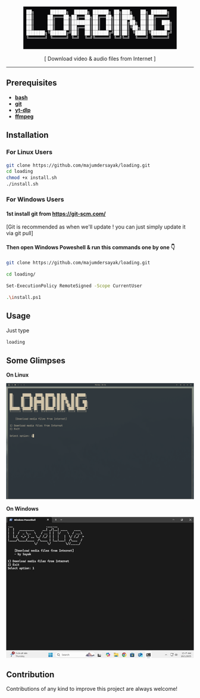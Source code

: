 <div align="center">

![banner](assets/ascii-art-text.png)
<p>[ Download video & audio files from Internet ]</p>

---
</div>

## Prerequisites
- [**bash**](https://www.gnu.org/software/bash/) 
- [**git**]()
- [**yt-dlp**](https://github.com/yt-dlp/yt-dlp)
- [**ffmpeg**](https://ffmpeg.org/)

## Installation
### For Linux Users
```bash
git clone https://github.com/majumdersayak/loading.git
cd loading
chmod +x install.sh
./install.sh
```
### For Windows Users

#### 1st install git from <a href="https://git-scm.com/ target=_blank">https://git-scm.com/</a>

<p>[Git is recommended as when we'll update ! you can just simply update it via git pull]</p>

#### Then open Windows Poweshell & run this commands one by one 👇

```bash
git clone https://github.com/majumdersayak/loading.git
```
```bash
cd loading/
```
```bash
Set-ExecutionPolicy RemoteSigned -Scope CurrentUser
```
```bash
.\install.ps1
```
## Usage

Just type
```bash
loading
```
## Some Glimpses

<b>On Linux </b>
<div align="center">

![terminal-photo](assets/image.png)

</div>
<b>On Windows</b>
<div align="center">

![powershell-photo](assets/image2.jpg)

</div>

## Contribution

Contributions of any kind to improve this project are always welcome!
